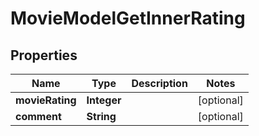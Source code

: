 
# MovieModelGetInnerRating

## Properties
Name | Type | Description | Notes
------------ | ------------- | ------------- | -------------
**movieRating** | **Integer** |  |  [optional]
**comment** | **String** |  |  [optional]




